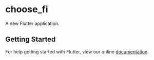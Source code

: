 # choose_fi

A new Flutter application.

## Getting Started

For help getting started with Flutter, view our online
[documentation](http://flutter.io/).
